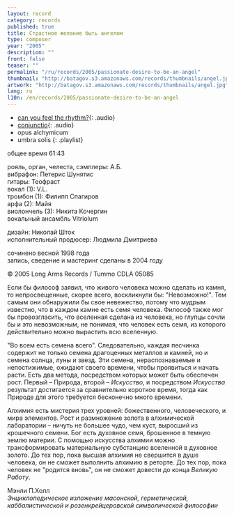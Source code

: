 ```yaml
---
layout: record
category: records
published: true
title: Страстное желание быть ангелом
type: composer
year: "2005"
description: ""
front: false
teaser: ""
permalink: "/ru/records/2005/passionate-desire-to-be-an-angel"
thumbnail: "http://batagov.s3.amazonaws.com/records/thumbnails/angel.jpg"
artwork: "http://batagov.s3.amazonaws.com/records/thumbnails/angel.jpg"
lang: ru
l10n: /en/records/2005/passionate-desire-to-be-an-angel
---
```


- [can you feel the rhythm?](http://batagov.s3.amazonaws.com/records/sounds/can_you_feel.mp3){: .audio}
- [coniunctio](http://batagov.s3.amazonaws.com/records/sounds/coniunctio.mp3){: .audio}
- opus alchymicum 
- umbra solis
{: .playlist}

общее время 61:43

рояль, орган, челеста, сэмплеры: А.Б.  
вибрафон: Петерис Шунятис   
гитары: Теофраст   
вокал (1): V.L.   
тромбон (1): Филипп Спагиров  
арфа (2): Майя  
виолончель (3): Никита Кочергин  
вокальный ансамбль Vitriolum  
  
дизайн: Николай Шток  
исполнительный продюсер: Людмила Дмитриева  
  
сочинено весной 1998 года  
запись, сведение и мастеринг сделаны в 2004 году  
   
© 2005 Long Arms Records / Tummo CDLA 05085  

Если бы философ заявил, что живого человека можно сделать из камня, то непросвещенные, скорее всего, воскликнули бы: "Невозможно!". Тем самым они обнаружили бы свое невежество, потому что мудрым известно, что в каждом камне есть семя человека. Философ также мог бы провозгласить, что вселенная сделана из человека, но глупцы сочли бы и это невозможным, не понимая, что человек есть семя, из которого действительно можно вырастить всю вселенную.

"Во всем есть семена всего". Следовательно, каждая песчинка содержит не только семена драгоценных металлов и камней, но и семена солнца, луны и звезд. Эти семена, нераспознаваемые и непостижимые, ожидают своего времени, чтобы проявиться и начать расти. Есть два метода, посредством которых может быть обеспечен рост. Первый – Природа, второй – _Искусство_, и посредством _Искусства_ результат достигается за сравнительно короткое время, тогда как Природе для этого требуется бесконечно много времени.

Алхимия есть мистерия трех уровней: божественного, человеческого, и мира элементов. 
Рост и размножение золота в алхимической лаборатории – ничуть не большее чудо, чем куст, выросший из крошечного семени.
Бог есть духовное семя, брошенное в темную землю материи. С помощью искусства алхимии можно трансформировать материальную субстанцию вселенной в духовное золото. До тех пор, пока высшая алхимия не свершится в душе человека, он не сможет выполнить алхимию в реторте. До тех пор, пока человек не "родится вновь", он не сможет довести до конца _Великую Работу_.  
  
Мэнли П.Холл  
_Энциклопедическое изложение масонской, герметической,_   
_каббалистической и розенкрейцеровской символической философии_